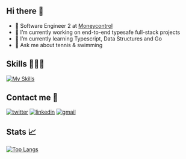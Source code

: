 ## Hi there 👋
- 💼 Software Engineer 2 at [Moneycontrol](https://moneycontrol.com/)
- 🔭 I’m currently working on end-to-end typesafe full-stack projects
- 🌱 I’m currently learning Typescript, Data Structures and Go
- 💬 Ask me about tennis & swimming

## Skills 👷🏼‍♂️
[![My Skills](https://skillicons.dev/icons?i=react,nodejs,ts,js,go,bun,deno,html,css,astro,remix,postgres,mongodb,redis,aws,gcp&perline=8)]()

## Contact me 🔗
[![twitter](https://skillicons.dev/icons?i=twitter)](https://twitter.com/tiwariaditya15)
[![linkedin](https://skillicons.dev/icons?i=linkedin)](https://www.linkedin.com/in/aditya-tiwari-9272b91a7)
[![gmail](https://skillicons.dev/icons?i=gmail)](mailto:tiwariaditya1579@gmail.com)

## Stats 📈
[![Top Langs](https://github-readme-stats.vercel.app/api/top-langs/?username=tiwariaditya15&layout=compact&theme=dark)](https://github.com/tiwariaditya15)
